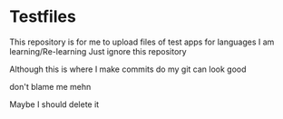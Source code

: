 # Testfiles
This repository is for me to upload files of test apps for languages I am learning/Re-learning
Just ignore this repository

Although this is where I make commits do my git can look good


don't blame me mehn


Maybe I should delete it